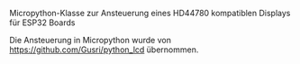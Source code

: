 Micropython-Klasse zur Ansteuerung eines HD44780 kompatiblen Displays für ESP32 Boards

Die Ansteuerung in Micropython wurde von https://github.com/Gusri/python_lcd übernommen.


